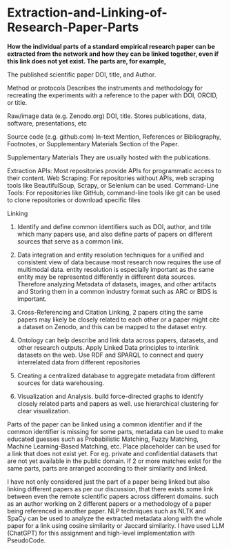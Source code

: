 # Extraction-and-Linking-of-Research-Paper-Parts
**How the individual parts of a standard empirical research paper can be extracted from the network and how they can be linked together, even if this link does not yet exist. The parts are, for example,**

The published scientific paper
DOI, title, and Author.

Method or protocols 
Describes the instruments and methodology for recreating the experiments with a reference to the paper with DOI, ORCID, or title.

Raw/image data (e.g. Zenodo.org)
DOI, title. Stores publications, data, software, presentations, etc

Source code (e.g. github.com)
In-text Mention, References or Bibliography, Footnotes, or Supplementary Materials Section of the Paper.

Supplementary Materials
They are usually hosted with the publications.

Extraction
APIs: Most repositories provide APIs for programmatic access to their content.
Web Scraping: For repositories without APIs, web scraping tools like BeautifulSoup, Scrapy, or Selenium can be used.
Command-Line Tools: For repositories like GitHub, command-line tools like git can be used to clone repositories or download specific files

Linking
1. Identify and define common identifiers such as DOI, author, and title which many papers use, and also define parts of papers on different sources that serve as a common link.

2. Data integration and entity resolution techniques for a unified and consistent view of data because most research now requires the use of multimodal data. entity resolution is especially important as the same entity may be represented differently in different data sources. Therefore analyzing Metadata of datasets, images, and other artifacts and Storing them in a common industry format such as ARC or BIDS is important.

3. Cross-Referencing and Citation Linking, 2 papers citing the same papers may likely be closely related to each other or a paper might cite a dataset on Zenodo, and this can be mapped to the dataset entry.

4. Ontology can help describe and link data across papers, datasets, and other research outputs. Apply Linked Data principles to interlink datasets on the web. Use RDF and SPARQL to connect and query interrelated data from different repositories

5. Creating a centralized database to aggregate metadata from different sources for data warehousing. 

6. Visualization and Analysis. build force-directed graphs to identify closely related parts and papers as well. use hierarchical clustering for clear visualization.

Parts of the paper can be linked using a common identifier and if the common identifier is missing for some parts, metadata can be used to make educated guesses such as Probabilistic Matching, Fuzzy Matching, Machine Learning-Based Matching, etc. Place placeholder can be used for a link that does not exist yet. For eg. private and confidential datasets that are not yet available in the public domain. If 2 or more matches exist for the same parts, parts are arranged according to their similarity and linked.

I have not only considered just the part of a paper being linked but also linking different papers as per our discussion, that there exists some link between even the remote scientific papers across different domains. such as an author working on 2 different papers or a methodology of a paper being referenced in another paper. NLP techniques such as NLTK and SpaCy can be used to analyze the extracted metadata along with the whole paper for a link using cosine similarity or Jaccard similarity. I have used LLM (ChatGPT) for this assignment and high-level implementation with PseudoCode. 
